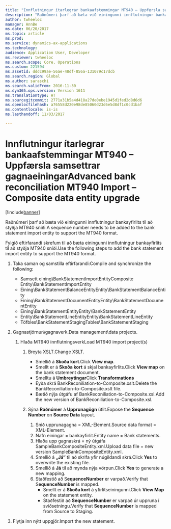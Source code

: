 ```yaml
---
title: "Innflutningur ítarlegrar bankaafstemmingar MT940 – Uppfærsla samsettrar gagnaeiningar"
description: "Raðnúmeri þarf að bæta við einingunni innflutningur bankayfirlits til að styðja MT940 sniði."
author: twheeloc
manager: AnnBe
ms.date: 06/20/2017
ms.topic: article
ms.prod: 
ms.service: dynamics-ax-applications
ms.technology: 
audience: Application User, Developer
ms.reviewer: twheeloc
ms.search.scope: Core, Operations
ms.custom: 221594
ms.assetid: dddc99ae-56ae-48df-856a-131079c17dcb
ms.search.region: Global
ms.author: saraschi
ms.search.validFrom: 2016-11-30
ms.dyn365.ops.version: Version 1611
ms.translationtype: HT
ms.sourcegitcommit: 2771a31b5a4d418a27de0ebe1945d1fed2d8d6d6
ms.openlocfilehash: a76558d220e98de85060d23d6e5d8df1c0cd1baf
ms.contentlocale: is-is
ms.lasthandoff: 11/03/2017

---
```


# <a name="advanced-bank-reconciliation-mt940-import--composite-data-entity-upgrade"></a><span data-ttu-id="93ad3-103">Innflutningur ítarlegrar bankaafstemmingar MT940 – Uppfærsla samsettrar gagnaeiningar</span><span class="sxs-lookup"><span data-stu-id="93ad3-103">Advanced bank reconciliation MT940 Import – Composite data entity upgrade</span></span>

[!include[banner](../includes/banner.md)]


<span data-ttu-id="93ad3-104">Raðnúmeri þarf að bæta við einingunni innflutningur bankayfirlits til að styðja MT940 sniði.</span><span class="sxs-lookup"><span data-stu-id="93ad3-104">A sequence number needs to be added to the bank statement import entity to support the MT940 format.</span></span> 

<span data-ttu-id="93ad3-105">Fylgið eftirfarandi skrefum til að bæta einingunni innflutningur bankayfirlits til að styðja MT940 sniði.</span><span class="sxs-lookup"><span data-stu-id="93ad3-105">Use the following steps to add the bank statement import entity to support the MT940 format.</span></span>

1.  <span data-ttu-id="93ad3-106">Taka saman og samstilla eftirfarandi:</span><span class="sxs-lookup"><span data-stu-id="93ad3-106">Compile and synchronize the following:</span></span>
    -   <span data-ttu-id="93ad3-107">Samsett eining\\BankStatementImportEntity</span><span class="sxs-lookup"><span data-stu-id="93ad3-107">Composite Entity\\BankStatementImportEntity</span></span>
    -   <span data-ttu-id="93ad3-108">Eining\\BankStatementBalanceEntity</span><span class="sxs-lookup"><span data-stu-id="93ad3-108">Entity\\BankStatementBalanceEntity</span></span>
    -   <span data-ttu-id="93ad3-109">Eining\\BankStatementDocumentEntity</span><span class="sxs-lookup"><span data-stu-id="93ad3-109">Entity\\BankStatementDocumentEntity</span></span>
    -   <span data-ttu-id="93ad3-110">Eining\\BankStatementEntity</span><span class="sxs-lookup"><span data-stu-id="93ad3-110">Entity\\BankStatementEntity</span></span>
    -   <span data-ttu-id="93ad3-111">Entity\\BankStatementLineEntity</span><span class="sxs-lookup"><span data-stu-id="93ad3-111">Entity\\BankStatementLineEntity</span></span>
    -   <span data-ttu-id="93ad3-112">Töfbles\\BankStatementStaging</span><span class="sxs-lookup"><span data-stu-id="93ad3-112">Tables\\BankStatementStaging</span></span>

2.  <span data-ttu-id="93ad3-113">Gagnastjórnun\\gagnaverk.</span><span class="sxs-lookup"><span data-stu-id="93ad3-113">Data management\\data projects.</span></span>
    1.  <span data-ttu-id="93ad3-114">Hlaða MT940 innflutningsverk</span><span class="sxs-lookup"><span data-stu-id="93ad3-114">Load MT940 import project(s)</span></span>
        1.  <span data-ttu-id="93ad3-115">Breyta XSLT.</span><span class="sxs-lookup"><span data-stu-id="93ad3-115">Change XSLT.</span></span>
            -   <span data-ttu-id="93ad3-116">Smellið á **Skoða kort**.</span><span class="sxs-lookup"><span data-stu-id="93ad3-116">Click **View map**.</span></span>
            -   <span data-ttu-id="93ad3-117">Smellt er á **Skoða kort** á skjal bankayfirlits.</span><span class="sxs-lookup"><span data-stu-id="93ad3-117">Click **View map** on the bank statement document.</span></span>
            -   <span data-ttu-id="93ad3-118">Smelltu á **Umbreytingar**</span><span class="sxs-lookup"><span data-stu-id="93ad3-118">Click **Transformations**</span></span>
            -   <span data-ttu-id="93ad3-119">Eyða skrá BankReconiliation-to-Composite.xslt.</span><span class="sxs-lookup"><span data-stu-id="93ad3-119">Delete the BankReconiliation-to-Composite.xslt file.</span></span>
            -   <span data-ttu-id="93ad3-120">Bætið nýja útgáfu af BankReconiliation-to-Composite.xsl.</span><span class="sxs-lookup"><span data-stu-id="93ad3-120">Add the new version of BankReconiliation-to-Composite.xsl.</span></span>

        2.  <span data-ttu-id="93ad3-121">Sýna **Raðnúmer** á **Upprunagögn** útlit.</span><span class="sxs-lookup"><span data-stu-id="93ad3-121">Expose the **Sequence Number** on **Source Data** layout.</span></span>
            1.  <span data-ttu-id="93ad3-122">Snið upprunagagna = XML-Element.</span><span class="sxs-lookup"><span data-stu-id="93ad3-122">Source data format = XML-Element.</span></span>
            2.  <span data-ttu-id="93ad3-123">Nafn einingar = bankayfirlit.</span><span class="sxs-lookup"><span data-stu-id="93ad3-123">Entity name = Bank statements.</span></span>
            3.  <span data-ttu-id="93ad3-124">Hlaða upp gagnaskrá = ný útgáfa SampleBankCompositeEntity.xml.</span><span class="sxs-lookup"><span data-stu-id="93ad3-124">Upload data file = new version SampleBankCompositeEntity.xml.</span></span>
            4.  <span data-ttu-id="93ad3-125">Smellið á **„Já“** til að skrifa yfir núgildandi skrá.</span><span class="sxs-lookup"><span data-stu-id="93ad3-125">Click **Yes** to overwrite the existing file.</span></span>
            5.  <span data-ttu-id="93ad3-126">Smellið á **Já** til að mynda nýja vörpun.</span><span class="sxs-lookup"><span data-stu-id="93ad3-126">Click **Yes** to generate a new mapping.</span></span>
            6.  <span data-ttu-id="93ad3-127">Staðfestið að S**equenceNumber** er varpað.</span><span class="sxs-lookup"><span data-stu-id="93ad3-127">Verify that S**equenceNumber** is mapped.</span></span>
                -   <span data-ttu-id="93ad3-128">Smellt er á **Skoða kort** á yfirlitseiningunni.</span><span class="sxs-lookup"><span data-stu-id="93ad3-128">Click **View Map** on the statement entity.</span></span>
                -   <span data-ttu-id="93ad3-129">Staðfestið að **SequenceNumber** er varpað úr uppruna í sviðsetningu.</span><span class="sxs-lookup"><span data-stu-id="93ad3-129">Verify that **SequenceNumber** is mapped from Source to Staging.</span></span>

3.  <span data-ttu-id="93ad3-130">Flytja inn nýtt uppgjör.</span><span class="sxs-lookup"><span data-stu-id="93ad3-130">Import the new statement.</span></span>





